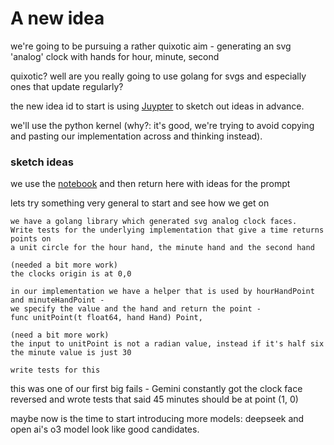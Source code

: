 # A new idea

we're going to be pursuing a rather quixotic aim - 
generating an svg 'analog' clock with hands for hour, minute, second

quixotic? well are you really going to use golang for svgs and especially ones that update 
regularly?

the new idea id to start is using [Juypter](https://jupyter.org/) to sketch out ideas in advance.

we'll use the python kernel (why?: it's good, 
we're trying to avoid copying and pasting our implementation across and thinking instead).

### sketch ideas

we use the [notebook](clocks.ipynb) and then return here with ideas for the prompt

lets try something very general to start and see how we get on

```aiprompt
we have a golang library which generated svg analog clock faces.
Write tests for the underlying implementation that give a time returns points on 
a unit circle for the hour hand, the minute hand and the second hand

(needed a bit more work)
the clocks origin is at 0,0 
```

```
in our implementation we have a helper that is used by hourHandPoint and minuteHandPoint - 
we specify the value and the hand and return the point - 
func unitPoint(t float64, hand Hand) Point, 

(need a bit more work)
the input to unitPoint is not a radian value, instead if it's half six the minute value is just 30

write tests for this
```

this was one of our first big fails - Gemini constantly got the clock face reversed and wrote
tests that said 45 minutes should be at point (1, 0)

maybe now is the time to start introducing more models: deepseek and open ai's o3 model look like
good candidates.